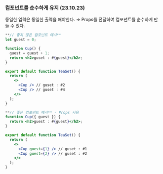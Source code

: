 ### 컴포넌트를 순수하게 유지 (23.10.23)

동일한 입력은 동일한 출력을 해야한다.
⇒ Props를 전달하여 컴포넌트를 순수하게 만들 수 있다.

```jsx
**// 좋지 않은 컴포넌트 예시**
let guest = 0;

function Cup() {
  guest = guest + 1;
  return <h2>guset : #{guest}</h2>;
}

export default function TeaSet() {
  return (
    <>
      <Cup /> // guset : #2
      <Cup /> // guset : #4
    </>
  );
}
```

```jsx
**// 좋은 컴포넌트 예시** - Props 사용
function Cup({ guest }) {
  return <h2>guest : #{guest}</h2>;
}

export default function TeaSet() {
  return (
    <>
      <Cup guest={1} /> // guset : #1
      <Cup guest={2} /> // guset : #2
    </>
  );
}
```